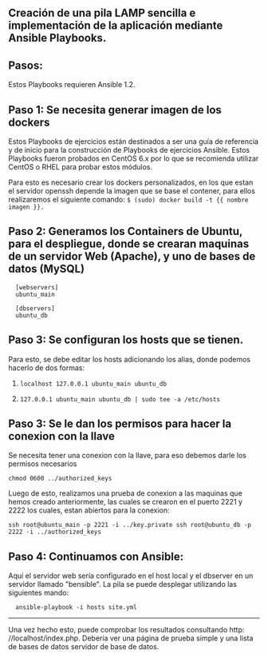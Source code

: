 Creación de una pila LAMP sencilla e implementación de la aplicación mediante Ansible Playbooks.
-------------------------------------------
Pasos:
-------------------------------------------
Estos Playbooks requieren Ansible 1.2.

Paso 1: Se necesita generar imagen de los dockers
-------------------------------------------
Estos Playbooks de ejercicios están destinados a ser una guía de referencia y de inicio para la construcción de Playbooks de ejercicios Ansible. Estos Playbooks fueron probados en CentOS 6.x por lo que se recomienda utilizar CentOS o RHEL para probar estos módulos.

Para esto es necesario crear los dockers personalizados, en los que estan el servidor openssh depende la imagen que se base el contener, para ellos realizaremos el siguiente comando: ``$ (sudo) docker build -t {{ nombre imagen }}.``

Paso 2: Generamos los Containers de Ubuntu, para el despliegue, donde se crearan maquinas de un servidor Web (Apache), y uno de bases de datos (MySQL) 
--------------------------------------------
```
  [webservers]
  ubuntu_main
  
  [dbservers]
  ubuntu_db
  ```
Paso 3: Se configuran los hosts que se tienen.
----------------------------------------
Para esto, se debe editar los hosts adicionando los alias, donde podemos hacerlo de dos formas:
1. ``localhost 127.0.0.1 ubuntu_main ubuntu_db``

2. ``127.0.0.1 ubuntu_main ubuntu_db | sudo tee -a /etc/hosts``

Paso 3: Se le dan los permisos para hacer la conexion con la llave 
---------------------------------------
Se necesita tener una conexion con la llave, para eso debemos darle los permisos necesarios 

``chmod 0600 ../authorized_keys``

Luego de esto, realizamos una prueba de conexion a las maquinas que hemos creado anteriormente, las cuales se crearon en el puerto 2221 y 2222 los cuales, estan abiertos para la conexion:

``ssh root@ubuntu_main -p 2221 -i ../key.private ssh root@ubuntu_db -p 2222 -i ../authorized_keys``

Paso 4: Continuamos con Ansible:
--------------------------------------
Aquí el servidor web sería configurado en el host local y el dbserver en un
servidor llamado "bensible". La pila se puede desplegar utilizando las siguientes
mando:
```
  ansible-playbook -i hosts site.yml
```
---------------------------------------
Una vez hecho esto, puede comprobar los resultados consultando http: //localhost/index.php.
Debería ver una página de prueba simple y una lista de bases de datos
servidor de base de datos.
